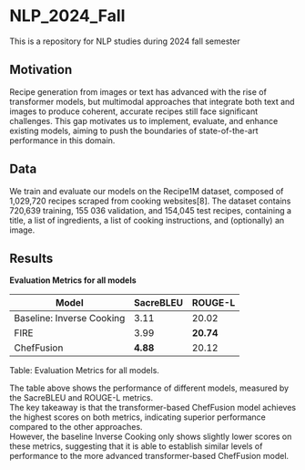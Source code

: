 # NLP_2024_Fall
This is a repository for NLP studies during 2024 fall semester

## Motivation

Recipe generation from images or text has advanced with the rise of transformer
models, but multimodal approaches that integrate both text and images to produce coherent, accurate
recipes still face significant challenges. This gap motivates us to implement, evaluate, and enhance
existing models, aiming to push the boundaries of state-of-the-art performance in this domain.

## Data
We train and evaluate our models on the Recipe1M dataset, composed of 1,029,720 recipes
scraped from cooking websites[8]. The dataset contains 720,639 training, 155 036 validation, and
154,045 test recipes, containing a title, a list of ingredients, a list of cooking instructions, and
(optionally) an image.

## Results

**Evaluation Metrics for all models**

| Model                     | SacreBLEU | ROUGE-L |
|---------------------------|----------|---------|
| Baseline: Inverse Cooking | 3.11     | 20.02   |
| FIRE                      | 3.99     | **20.74** |
| ChefFusion                | **4.88** | 20.12   |

Table: Evaluation Metrics for all models.

The table above shows the performance of different models, measured by the SacreBLEU and ROUGE-L metrics.  
The key takeaway is that the transformer-based ChefFusion model achieves the highest scores on both metrics, indicating superior performance compared to the other approaches.  
However, the baseline Inverse Cooking only shows slightly lower scores on these metrics, suggesting that it is able to establish similar levels of performance to the more advanced transformer-based ChefFusion model.



